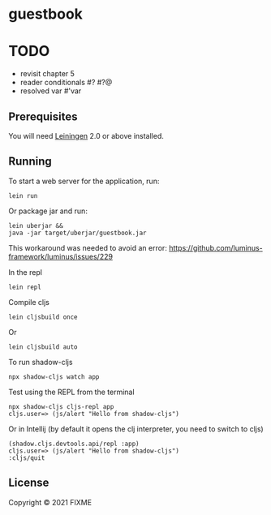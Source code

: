 # guestbook

# TODO

- revisit chapter 5
- reader conditionals #? #?@ 
- resolved var  #'var


## Prerequisites

You will need [Leiningen][1] 2.0 or above installed.

[1]: https://github.com/technomancy/leiningen

## Running

To start a web server for the application, run:

    lein run 

Or package jar and run: 
    
    lein uberjar &&
    java -jar target/uberjar/guestbook.jar 

This workaround was needed to avoid an error: https://github.com/luminus-framework/luminus/issues/229


In the repl

    lein repl


Compile cljs

    lein cljsbuild once

Or 

    lein cljsbuild auto


To run shadow-cljs

    npx shadow-cljs watch app

Test using the REPL from the terminal

    npx shadow-cljs cljs-repl app
    cljs.user=> (js/alert "Hello from shadow-cljs")

Or in Intellij (by default it opens the clj interpreter, you need to switch to cljs)

    (shadow.cljs.devtools.api/repl :app)
    cljs.user=> (js/alert "Hello from shadow-cljs")
    :cljs/quit


## License

Copyright © 2021 FIXME
